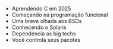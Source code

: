 - Aprendendo C em 2025
- Começando na programação funcional
- Uma breve olhada aos BSDs
- Conhecendo o Solaris
- Dependencia as big techs
- Você controla seus pacotes
